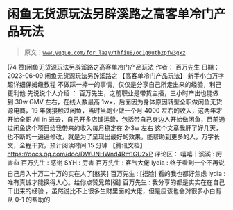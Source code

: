 # 闲鱼无货源玩法另辟溪路之高客单冷门产品玩法

> 原文：[`www.yuque.com/for_lazy/thfiu8/oc1g0utb2pfw3gxz`](https://www.yuque.com/for_lazy/thfiu8/oc1g0utb2pfw3gxz)

<ne-h2 id="97f2d859" data-lake-id="97f2d859"><ne-heading-ext><ne-heading-anchor></ne-heading-anchor><ne-heading-fold></ne-heading-fold></ne-heading-ext><ne-heading-content><ne-text id="u5e5d2834">(74 赞)闲鱼无货源玩法另辟溪路之高客单冷门产品玩法</ne-text></ne-heading-content></ne-h2> <ne-p id="u64fcb8cb" data-lake-id="u64fcb8cb"><ne-text id="u024a4720">作者： 百万先生</ne-text></ne-p> <ne-p id="ue92fabd9" data-lake-id="ue92fabd9"><ne-text id="u36fc46af">日期：2023-06-09</ne-text></ne-p> <ne-p id="u81e9e5c3" data-lake-id="u81e9e5c3"><ne-text id="u3a28f609">闲鱼无货源玩法另辟溪路之 【高客单冷门产品玩法】 新手小白万字超详细保姆级教程</ne-text></ne-p> <ne-p id="ub925f2e9" data-lake-id="ub925f2e9"><ne-text id="udc774269">不做踩一捧一的事情，仅仅是分享自己所走出来的经验，利己更利他</ne-text></ne-p> <ne-p id="uf52a0ce8" data-lake-id="uf52a0ce8"><ne-text id="uc15ced19">先说说个人介绍 ：</ne-text></ne-p> <ne-p id="ub265c274" data-lake-id="ub265c274"><ne-text id="u691856c4">百万先生，之前职业是带货主播，三小时产出也能做到 30w GMV 左右，在线人数最高 1w+，后面因为身体原因转型全职做闲鱼无货源电商，19 年就接触过闲鱼，当时当副业做一个月 4000 左右的收入，这两年才开始全职 All in 进去，自己开多店铺运营，包括带自己身边人开始做闲鱼，目前通过闲鱼这个项目给我带来的收入每月稳定在 2-3w 左右</ne-text></ne-p> <ne-p id="u7305b81b" data-lake-id="u7305b81b"><ne-text id="uce80fd96">这个文章我肝了好几天，也不断的一遍遍修改，就是为了呈现出最好的效果，能帮助到更多的人，万字长文，全程干货，预计阅读时间 15 分钟</ne-text></ne-p> <ne-p id="u6304391a" data-lake-id="u6304391a"><ne-text id="u8fc9043e">【腾讯文档】</ne-text> [<ne-text id="u1160a809">https://docs.qq.com/doc/DWUNHWnd4Rm1GU2xP</ne-text>](https://docs.qq.com/doc/DWUNHWnd4Rm1GU2xP)</ne-p> <ne-hole id="u2c231f53" data-lake-id="u2c231f53"><ne-card data-card-name="hr" data-card-type="block" id="yZE1y" data-event-boundary="card"><ne-p id="uf6d77c58" data-lake-id="uf6d77c58"><ne-text id="u4fb77813">评论区：</ne-text></ne-p> <ne-p id="u291b07e7" data-lake-id="u291b07e7"><ne-text id="u2d8ee64a">嘻嘻｜溪溪 : 厉害👍</ne-text> <ne-text id="u27237f18">百万先生 : 感谢</ne-text> <ne-text id="ua1b691a8">SYH : 厉害</ne-text> <ne-text id="u99c64233">百万先生 : 客气大佬</ne-text> <ne-text id="u05fb726c">lydia : 终于看到一个不再说自己月入十万二十万的实在人了[憨笑]</ne-text> <ne-text id="u76e5b668">百万先生 : [捂脸] 看的我也都好焦虑</ne-text> <ne-text id="u766a0714">lydia : 唯有真诚才能换得人心。给你点赞兄弟[强]</ne-text> <ne-text id="uc204369b">百万先生 : 我分享的都是实实在在自己干出来的经验 ，虽然说比不上很多生财里面的大佬，但是应该也会对很多小白有从 0-1 的帮助的</ne-text></ne-p></ne-card></ne-hole>